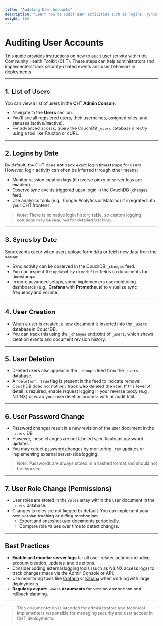 ```yaml
---
title: "Auditing User Accounts"
description: "Learn how to audit user activities such as logins, syncs, password changes, and more in the CHT."
weight: 100
---
```


# Auditing User Accounts

This guide provides instructions on how to audit user activity within the Community Health Toolkit (CHT). These steps can help administrators and implementers track security-related events and user behaviors in deployments.

---

## 1. List of Users

You can view a list of users in the **CHT Admin Console**:

- Navigate to the **Users** section.
- You'll see all registered users, their usernames, assigned roles, and statuses (active/inactive).
- For advanced access, query the CouchDB `_users` database directly using a tool like Fauxton or cURL.

---

## 2. Logins by Date

By default, the CHT does **not** track exact login timestamps for users. However, login activity can often be inferred through other means:

- Monitor session creation logs (if reverse proxy or server logs are enabled).
- Observe sync events triggered upon login in the CouchDB `_changes` feed.
- Use analytics tools (e.g., Google Analytics or Matomo) if integrated into your CHT frontend.

> *Note:* There is no native login history table, so custom logging solutions may be required for detailed tracking.

---

## 3. Syncs by Date

Sync events occur when users upload form data or fetch new data from the server.

- Sync activity can be observed in the CouchDB `_changes` feed.
- You can inspect the `updated_by` or `modified` fields on documents for timestamps.
- In more advanced setups, some implementers use monitoring dashboards (e.g., **Grafana** with **Prometheus**) to visualize sync frequency and volume.

---

## 4. User Creation

- When a user is created, a new document is inserted into the `_users` database in CouchDB.
- You can track this using the `_changes` endpoint of `_users`, which shows creation events and document revision history.

---

## 5. User Deletion

- Deleted users also appear in the `_changes` feed from the `_users` database.
- A `"deleted": true` flag is present in the feed to indicate removal.
- CouchDB does not natively track **who** deleted the user. If this level of detail is required, enable request logging in your reverse proxy (e.g., NGINX) or wrap your user deletion process with an audit trail.

---

## 6. User Password Change

- Password changes result in a new revision of the user document in the `_users` DB.
- However, these changes are not labeled specifically as password updates.
- You may detect password changes by monitoring `_rev` updates or implementing external server-side logging.

> *Note:* Passwords are always stored in a hashed format and should not be exposed.

---

## 7. User Role Change (Permissions)

- User roles are stored in the `roles` array within the user document in the `_users` database.
- Changes to roles are not logged by default. You can implement your own version tracking or diffing mechanism:
  - Export and snapshot user documents periodically.
  - Compare role values over time to detect changes.

---

## Best Practices

- **Enable and monitor server logs** for all user-related actions including account creation, updates, and deletions.
- Consider adding external logging tools (such as NGINX access logs) to track changes made via the Admin Console or API.
- Use monitoring tools like [Grafana](https://grafana.com/) or [Kibana](https://www.elastic.co/kibana/) when working with large deployments.
- **Regularly export `_users` documents** for version comparison and rollback planning.

---

> This documentation is intended for administrators and technical implementers responsible for managing security and user access in CHT deployments.
